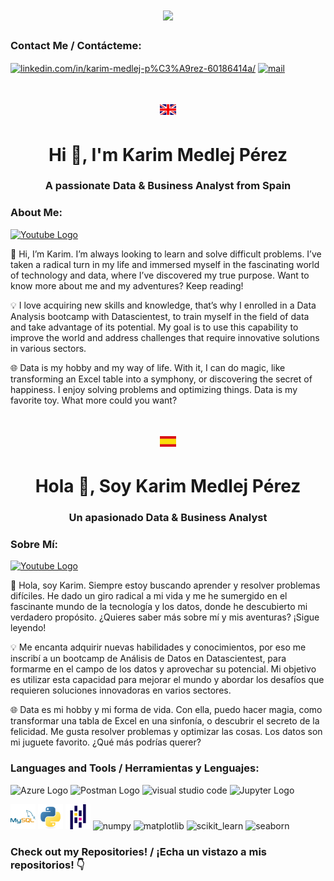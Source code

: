 <h1 align="center">
  <img src="https://github.com/Karim-Medlej/Karim-Medlej/blob/main/Karim%20Medlej%20P%C3%A9rez.png" />
</h1>

<h3 align="left">Contact Me / Contácteme:</h3>
<p align="left">
<a href="https://www.linkedin.com/in/karim-medlej-p%C3%A9rez/" rel="nofollow"><img align="center" src="https://camo.githubusercontent.com/d335777810d77c4d37b9e8de004b85e4f7d805af9a304df093485cd1d1f32730/68747470733a2f2f7777772e766563746f726c6f676f2e7a6f6e652f6c6f676f732f6c696e6b6564696e2f6c696e6b6564696e2d69636f6e2e737667" alt="linkedin.com/in/karim-medlej-p%C3%A9rez-60186414a/" height="30" width="40" data-canonical-src="https://www.vectorlogo.zone/logos/linkedin/linkedin-icon.svg" style="max-width: 100%;"></a> 
<a href="mailto:karim.medlej.perez@gmail.com?Subject=Hola%20Sergio%20nos%20gustaría%20conocerte"><img align="center" src="https://camo.githubusercontent.com/b2ea2b57a877b7e993662d111f38d3912672235196288f82373aaf5c3584d0a0/68747470733a2f2f7777772e766563746f726c6f676f2e7a6f6e652f6c6f676f732f676d61696c2f676d61696c2d69636f6e2e737667" height="35" width="35px" alt="mail" data-canonical-src="https://www.vectorlogo.zone/logos/gmail/gmail-icon.svg" style="max-width: 100%;"></a>

<h1 align="center">
<img src="https://github.com/Karim-Medlej/Karim-Medlej/blob/main/gb.jpg" width="5%" height="5%">
</h1>

<h1 align="center">Hi 👋, I'm Karim Medlej Pérez</h1>
<h3 align="center">A passionate Data & Business Analyst from Spain</h3>

<h3 align="left">About Me:</h3>
<p align="left">

<a href="https://www.youtube.com/watch?v=eqsuPKLNwfg&ab_channel=KarimMedlej">
  <img src="https://www.vectorlogo.zone/logos/youtube/youtube-icon.svg" alt="Youtube Logo" width="40" height="40"/>
</a>

👋 Hi, I’m Karim. I’m always looking to learn and solve difficult problems. I’ve taken a radical turn in my life and immersed myself in the fascinating world of technology and data, where I’ve discovered my true purpose. Want to know more about me and my adventures? Keep reading!

💡 I love acquiring new skills and knowledge, that’s why I enrolled in a Data Analysis bootcamp with Datascientest, to train myself in the field of data and take advantage of its potential. My goal is to use this capability to improve the world and address challenges that require innovative solutions in various sectors.

🌐 Data is my hobby and my way of life. With it, I can do magic, like transforming an Excel table into a symphony, or discovering the secret of happiness. I enjoy solving problems and optimizing things. Data is my favorite toy. What more could you want?

<h1 align="center">
<img src="https://github.com/Karim-Medlej/Karim-Medlej/blob/main/esp.jpg" width="5%" height="5%">
</h1>

<h1 align="center">Hola 👋, Soy Karim Medlej Pérez</h1>
<h3 align="center">Un apasionado Data & Business Analyst</h3>

<h3 align="left">Sobre Mí:</h3>
<p align="left">

<a href="https://www.youtube.com/watch?v=YcxlGNznRwU&ab_channel=KarimMedlej">
  <img src="https://www.vectorlogo.zone/logos/youtube/youtube-icon.svg" alt="Youtube Logo" width="40" height="40"/>
</a>


👋 Hola, soy Karim. Siempre estoy buscando aprender y resolver problemas difíciles. He dado un giro radical a mi vida y me he sumergido en el fascinante mundo de la tecnología y los datos, donde he descubierto mi verdadero propósito. ¿Quieres saber más sobre mí y mis aventuras? ¡Sigue leyendo!

💡 Me encanta adquirir nuevas habilidades y conocimientos, por eso me inscribí a un bootcamp de Análisis de Datos en Datascientest, para formarme en el campo de los datos y aprovechar su potencial. Mi objetivo es utilizar esta capacidad para mejorar el mundo y abordar los desafíos que requieren soluciones innovadoras en varios sectores.

🌐 Data es mi hobby y mi forma de vida. Con ella, puedo hacer magia, como transformar una tabla de Excel en una sinfonía, o descubrir el secreto de la felicidad. Me gusta resolver problemas y optimizar las cosas. Los datos son mi juguete favorito. ¿Qué más podrías querer?


<h3 align="left">Languages and Tools / Herramientas y Lenguajes:</h3>
<p align="left">
<img src="https://www.vectorlogo.zone/logos/microsoft_azure/microsoft_azure-icon.svg" alt="Azure Logo" width="40" height="40"/>
<img src="https://www.vectorlogo.zone/logos/getpostman/getpostman-icon.svg" alt="Postman Logo" width="40" height="40"/>
<img src="https://camo.githubusercontent.com/4a948e11d0b2ac72fc2ee02d8539c83b7f50f043d8d0b62b0eb9d205001d7b6f/68747470733a2f2f7777772e766563746f726c6f676f2e7a6f6e652f6c6f676f732f76697375616c73747564696f5f636f64652f76697375616c73747564696f5f636f64652d617232312e737667" alt="visual studio code" width="90" height="40" data-canonical-src="https://www.vectorlogo.zone/logos/visualstudio_code/visualstudio_code-ar21.svg" style="max-width: 100%;">
<img src="https://upload.wikimedia.org/wikipedia/commons/3/38/Jupyter_logo.svg" alt="Jupyter Logo" width="40" height="40"/>
  </a>
</p>
<div class="images">
  <img src="https://raw.githubusercontent.com/devicons/devicon/master/icons/mysql/mysql-original-wordmark.svg" alt="mysql" width="40" height="40" style="max-width: 100%; display: inline-block;">
  <img src="https://raw.githubusercontent.com/devicons/devicon/master/icons/python/python-original.svg" alt="python" width="40" height="40" style="max-width: 100%; display: inline-block;">
  <img src="https://raw.githubusercontent.com/devicons/devicon/2ae2a900d2f041da66e950e4d48052658d850630/icons/pandas/pandas-original.svg" alt="pandas" width="40" height="40" style="max-width: 100%;">
  <img src="https://upload.wikimedia.org/wikipedia/commons/6/67/Numpy-svgrepo-com.svg?uselang=es" alt="numpy" width="40" height="40" style="max-width: 100%;">
  <img src="https://matplotlib.org/_static/logo2.svg" alt="matplotlib" width="90" height="40" style="max-width: 100%;">
  <img src="https://upload.wikimedia.org/wikipedia/commons/0/05/Scikit_learn_logo_small.svg" alt="scikit_learn" width="60" height="40" style="max-width: 100%;">
  <img src="https://seaborn.pydata.org/_images/logo-mark-lightbg.svg" alt="seaborn" width="40" height="40" style="max-width: 100%;">
</div>

### Check out my Repositories! / ¡Echa un vistazo a mis repositorios! 👇
